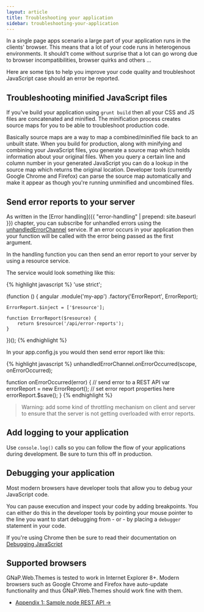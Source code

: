 ```yaml
---
layout: article
title: Troubleshooting your application
sidebar: troubleshooting-your-application
---
```


In a single page apps scenario a large part of your application runs in the clients' browser. This means that a lot of your code runs in heterogenous environments. It should't come without surprise that a lot can go wrong due to browser incompatibilities, browser quirks and others ...

Here are some tips to help you improve your code quality and troubleshoot JavaScript case should an error be reported.

## Troubleshooting minified JavaScript files

If you've build your application using `grunt build` then all your CSS and JS files are concatenated and minified. The minification process creates source maps for you to be able to troubleshoot production code.

Basically source maps are a way to map a combined/minified file back to an unbuilt state. When you build for production, along with minifying and combining your JavaScript files, you generate a source map which holds information about your original files. When you query a certain line and column number in your generated JavaScript you can do a lookup in the source map which returns the original location. Developer tools (currently Google Chrome and Firefox) can parse the source map automatically and make it appear as though you're running unminified and uncombined files.

## Send error reports to your server

As written in the [Error handling]({{ "error-handling" | prepend: site.baseurl }}) chapter, you can subscribe for unhandled errors using the [unhandledErrorChannel](https://github.com/infrabel/GNaP.Web.Themes/blob/master/custom/gnap-angular/js/develop/gnap/unhandled-error.channel.js) service. If an error occurs in your application then your function will be called with the error being passed as the first argument.

In the handling function you can then send an error report to your server by using a resource service.

The service would look something like this: 

{% highlight javascript %}
'use strict';

(function () {
    angular
        .module('my-app')
        .factory('ErrorReport', ErrorReport);

    ErrorReport.$inject = ['$resource'];

    function ErrorReport($resource) {
        return $resource('/api/error-reports');
    }
})();
{% endhighlight %}

In your app.config.js you would then send error report like this:

{% highlight javascript %}
unhandledErrorChannel.onErrorOccurred(scope, onErrorOccurred);

function onErrorOccurred(error) {
    // send error to a REST API
    var errorReport = new ErrorReport();
    // set error report properties here
    errorReport.$save();
}
{% endhighlight %}

> Warning: add some kind of throttling mechanism on client and server to ensure that the server is not getting overloaded with error reports.

## Add logging to your application

Use `console.log()` calls so you can follow the flow of your applications during development. Be sure to turn this off in production.

## Debugging your application

Most modern browsers have developer tools that allow you to debug your JavaScript code.

You can pause execution and inspect your code by adding breakpoints. You can either do this in the developer tools by pointing your mouse pointer to the line you want to start debugging from - or - by placing a `debugger` statement in your code.

If you're using Chrome then be sure to read their documentation on [Debugging JavaScript](https://developer.chrome.com/devtools/docs/javascript-debugging)

## Supported browsers

GNaP.Web.Themes is tested to work in Internet Explorer 8+. Modern browsers such as Google Chrome and Firefox have auto-update functionality and thus GNaP.Web.Themes should work fine with them.

<nav>
  <ul class="pager">
    <li class="next"><a href="{{ "appendix-1-sample-node-rest-api" | prepend: site.baseurl }}">Appendix 1: Sample node REST API <span aria-hidden="true">&rarr;</span></a></li>
  </ul>
</nav>